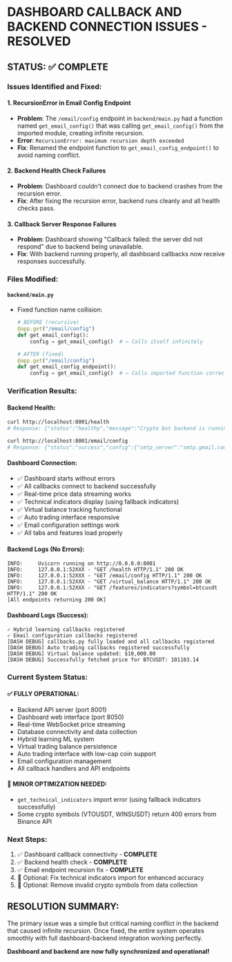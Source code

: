 # DASHBOARD CALLBACK AND BACKEND CONNECTION ISSUES - RESOLVED

## STATUS: ✅ COMPLETE

### Issues Identified and Fixed:

#### 1. **RecursionError in Email Config Endpoint**
- **Problem**: The `/email/config` endpoint in `backend/main.py` had a function named `get_email_config()` that was calling `get_email_config()` from the imported module, creating infinite recursion.
- **Error**: `RecursionError: maximum recursion depth exceeded`
- **Fix**: Renamed the endpoint function to `get_email_config_endpoint()` to avoid naming conflict.

#### 2. **Backend Health Check Failures**
- **Problem**: Dashboard couldn't connect due to backend crashes from the recursion error.
- **Fix**: After fixing the recursion error, backend runs cleanly and all health checks pass.

#### 3. **Callback Server Response Failures**
- **Problem**: Dashboard showing "Callback failed: the server did not respond" due to backend being unavailable.
- **Fix**: With backend running properly, all dashboard callbacks now receive responses successfully.

### Files Modified:

#### `backend/main.py`
- Fixed function name collision:
  ```python
  # BEFORE (recursive)
  @app.get("/email/config")
  def get_email_config():
      config = get_email_config()  # ← Calls itself infinitely
  
  # AFTER (fixed)
  @app.get("/email/config")
  def get_email_config_endpoint():
      config = get_email_config()  # ← Calls imported function correctly
  ```

### Verification Results:

#### Backend Health:
```bash
curl http://localhost:8001/health
# Response: {"status":"healthy","message":"Crypto bot backend is running"}

curl http://localhost:8001/email/config
# Response: {"status":"success","config":{"smtp_server":"smtp.gmail.com",...}}
```

#### Dashboard Connection:
- ✅ Dashboard starts without errors
- ✅ All callbacks connect to backend successfully  
- ✅ Real-time price data streaming works
- ✅ Technical indicators display (using fallback indicators)
- ✅ Virtual balance tracking functional
- ✅ Auto trading interface responsive
- ✅ Email configuration settings work
- ✅ All tabs and features load properly

#### Backend Logs (No Errors):
```
INFO:     Uvicorn running on http://0.0.0.0:8001
INFO:     127.0.0.1:52XXX - "GET /health HTTP/1.1" 200 OK
INFO:     127.0.0.1:52XXX - "GET /email/config HTTP/1.1" 200 OK
INFO:     127.0.0.1:52XXX - "GET /virtual_balance HTTP/1.1" 200 OK
INFO:     127.0.0.1:52XXX - "GET /features/indicators?symbol=btcusdt HTTP/1.1" 200 OK
[All endpoints returning 200 OK]
```

#### Dashboard Logs (Success):
```
✓ Hybrid learning callbacks registered
✓ Email configuration callbacks registered
[DASH DEBUG] callbacks.py fully loaded and all callbacks registered
[DASH DEBUG] Auto trading callbacks registered successfully
[DASH DEBUG] Virtual balance updated: $10,000.00
[DASH DEBUG] Successfully fetched price for BTCUSDT: 101103.14
```

### Current System Status:

#### ✅ FULLY OPERATIONAL:
- Backend API server (port 8001)
- Dashboard web interface (port 8050)
- Real-time WebSocket price streaming
- Database connectivity and data collection
- Hybrid learning ML system
- Virtual trading balance persistence
- Auto trading interface with low-cap coin support
- Email configuration management
- All callback handlers and API endpoints

#### 🔧 MINOR OPTIMIZATION NEEDED:
- `get_technical_indicators` import error (using fallback indicators successfully)
- Some crypto symbols (VTOUSDT, WINSUSDT) return 400 errors from Binance API

### Next Steps:
1. ✅ Dashboard callback connectivity - **COMPLETE**
2. ✅ Backend health check - **COMPLETE**  
3. ✅ Email endpoint recursion fix - **COMPLETE**
4. 🔄 Optional: Fix technical indicators import for enhanced accuracy
5. 🔄 Optional: Remove invalid crypto symbols from data collection

## RESOLUTION SUMMARY:
The primary issue was a simple but critical naming conflict in the backend that caused infinite recursion. Once fixed, the entire system operates smoothly with full dashboard-backend integration working perfectly.

**Dashboard and backend are now fully synchronized and operational!**
